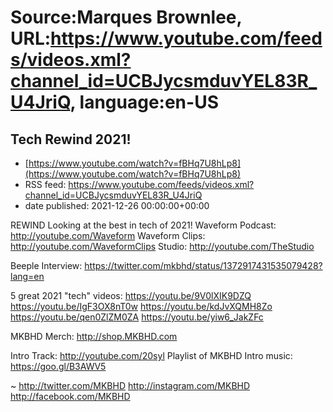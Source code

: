 # Source:Marques Brownlee, URL:https://www.youtube.com/feeds/videos.xml?channel_id=UCBJycsmduvYEL83R_U4JriQ, language:en-US

## Tech Rewind 2021!
 - [https://www.youtube.com/watch?v=fBHq7U8hLp8](https://www.youtube.com/watch?v=fBHq7U8hLp8)
 - RSS feed: https://www.youtube.com/feeds/videos.xml?channel_id=UCBJycsmduvYEL83R_U4JriQ
 - date published: 2021-12-26 00:00:00+00:00

REWIND Looking at the best in tech of 2021!
Waveform Podcast: http://youtube.com/Waveform
Waveform Clips: http://youtube.com/WaveformClips
Studio: http://youtube.com/TheStudio

Beeple Interview: https://twitter.com/mkbhd/status/1372917431535079428?lang=en

5 great 2021 "tech" videos:
https://youtu.be/9V0lXIK9DZQ
https://youtu.be/IgF3OX8nT0w
https://youtu.be/kdJvXQMH8Zo
https://youtu.be/qen0ZlZM0ZA
https://youtu.be/yiw6_JakZFc

MKBHD Merch: http://shop.MKBHD.com

Intro Track: http://youtube.com/20syl
Playlist of MKBHD Intro music: https://goo.gl/B3AWV5

~
http://twitter.com/MKBHD
http://instagram.com/MKBHD
http://facebook.com/MKBHD

